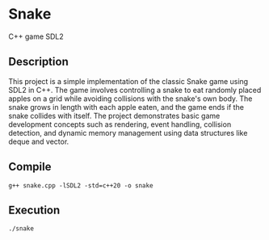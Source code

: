 # Snake
C++ game
SDL2

## Description
This project is a simple implementation of the classic Snake game using SDL2 in C++. The game involves controlling a snake to eat randomly placed apples on a grid while avoiding collisions with the snake's own body. The snake grows in length with each apple eaten, and the game ends if the snake collides with itself. The project demonstrates basic game development concepts such as rendering, event handling, collision detection, and dynamic memory management using data structures like deque and vector.

## Compile
```
g++ snake.cpp -lSDL2 -std=c++20 -o snake
```

## Execution
```
./snake
```
